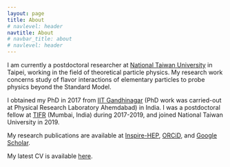 ```yaml
---
layout: page
title: About
# navlevel: header
navtitle: About
# navbar_title: about
# navlevel: header
---
```


I am currently a postdoctoral researcher at [National Taiwan University](https://www.ntu.edu.tw/english/) in Taipei, working in the field of theoretical particle physics. My research work concerns study of flavor interactions of elementary particles to probe physics beyond the Standard Model.

I obtained my PhD in 2017 from [IIT Gandhinagar](https://iitgn.ac.in/) (PhD work was carried-out at Physical Research Laboratory Ahemdabad) in India. I was a postdoctoral fellow at [TIFR](https://www.tifr.res.in/) (Mumbai, India) during 2017-2019, and joined National Taiwan University in 2019.

My research publications are available at [Inspire-HEP](https://inspirehep.net/authors/1418749), [ORCiD](https://orcid.org/0000-0001-6051-2495), and [Google Scholar](https://scholar.google.com/citations?user=T7OmqrMAAAAJ&hl).

My latest CV is available [here](https://girishky.github.io/assets/cv.pdf). 



